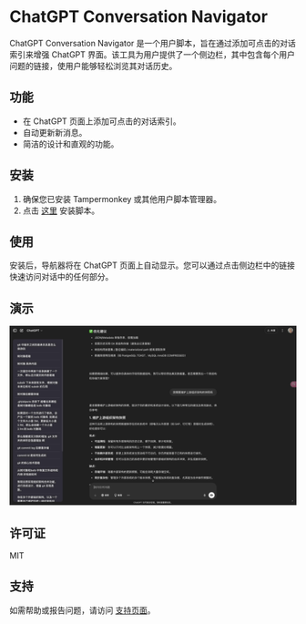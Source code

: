 # ChatGPT Conversation Navigator

ChatGPT Conversation Navigator 是一个用户脚本，旨在通过添加可点击的对话索引来增强 ChatGPT 界面。该工具为用户提供了一个侧边栏，其中包含每个用户问题的链接，使用户能够轻松浏览其对话历史。

## 功能

- 在 ChatGPT 页面上添加可点击的对话索引。
- 自动更新新消息。
- 简洁的设计和直观的功能。

## 安装

1. 确保您已安装 Tampermonkey 或其他用户脚本管理器。
2. 点击 [这里](https://greasyfork.org/en/scripts/533157-chatgpt-conversation-navigator) 安装脚本。

## 使用

安装后，导航器将在 ChatGPT 页面上自动显示。您可以通过点击侧边栏中的链接快速访问对话中的任何部分。

## 演示

![Demo Image](demo.jpg)

## 许可证

MIT

## 支持

如需帮助或报告问题，请访问 [支持页面](https://github.com/tianyw0/ai-conversation-navigator/issues)。